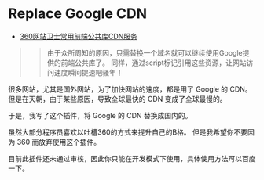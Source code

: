 Replace Google CDN
==================

- [360网站卫士常用前端公共库CDN服务](http://libs.useso.com)

>> 由于众所周知的原因，只需替换一个域名就可以继续使用Google提供的前端公共库了。
>> 同样，通过script标记引用这些资源，让网站访问速度瞬间提速吧骚年！

很多网站，尤其是国外网站，为了加快网站的速度，都是用了 Google 的 CDN。
但是在天朝，由于某些原因，导致全球最快的 CDN 变成了全球最慢的。

于是，我写了这个插件，将 Google 的 CDN 替换成国内的。

虽然大部分程序员喜欢以吐槽360的方式来提升自己的B格。
但是我希望你不要因为 360 而放弃使用这个插件。

目前此插件还未通过审核，因此你只能在开发模式下使用，具体使用方法可以百度一下。
